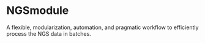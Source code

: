 # NGSmodule

A flexible, modularization, automation, and pragmatic workflow to efficiently process the NGS data in batches.
